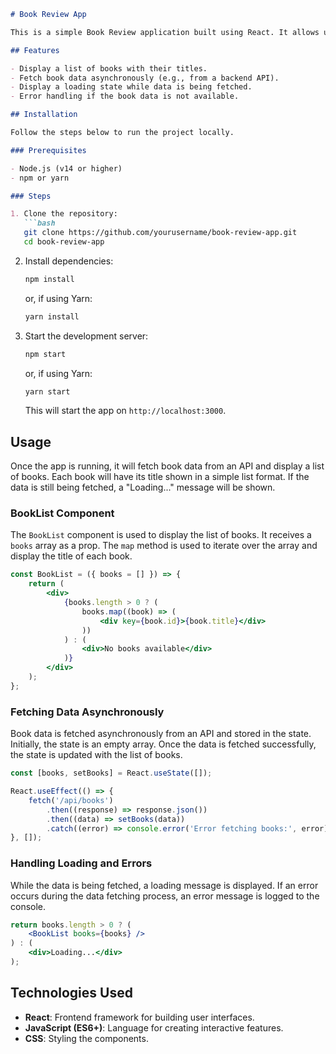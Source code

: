 

```markdown
# Book Review App

This is a simple Book Review application built using React. It allows users to display a list of books and their reviews. The app fetches data from an API and handles asynchronous loading of book data.

## Features

- Display a list of books with their titles.
- Fetch book data asynchronously (e.g., from a backend API).
- Display a loading state while data is being fetched.
- Error handling if the book data is not available.

## Installation

Follow the steps below to run the project locally.

### Prerequisites

- Node.js (v14 or higher)
- npm or yarn

### Steps

1. Clone the repository:
   ```bash
   git clone https://github.com/yourusername/book-review-app.git
   cd book-review-app
   ```

2. Install dependencies:
   ```bash
   npm install
   ```
   or, if using Yarn:
   ```bash
   yarn install
   ```

3. Start the development server:
   ```bash
   npm start
   ```
   or, if using Yarn:
   ```bash
   yarn start
   ```

   This will start the app on `http://localhost:3000`.

## Usage

Once the app is running, it will fetch book data from an API and display a list of books. Each book will have its title shown in a simple list format. If the data is still being fetched, a "Loading..." message will be shown.

### BookList Component

The `BookList` component is used to display the list of books. It receives a `books` array as a prop. The `map` method is used to iterate over the array and display the title of each book.

```jsx
const BookList = ({ books = [] }) => {
    return (
        <div>
            {books.length > 0 ? (
                books.map((book) => (
                    <div key={book.id}>{book.title}</div>
                ))
            ) : (
                <div>No books available</div>
            )}
        </div>
    );
};
```

### Fetching Data Asynchronously

Book data is fetched asynchronously from an API and stored in the state. Initially, the state is an empty array. Once the data is fetched successfully, the state is updated with the list of books.

```jsx
const [books, setBooks] = React.useState([]);

React.useEffect(() => {
    fetch('/api/books')
        .then((response) => response.json())
        .then((data) => setBooks(data))
        .catch((error) => console.error('Error fetching books:', error));
}, []);
```

### Handling Loading and Errors

While the data is being fetched, a loading message is displayed. If an error occurs during the data fetching process, an error message is logged to the console.

```jsx
return books.length > 0 ? (
    <BookList books={books} />
) : (
    <div>Loading...</div>
);
```

## Technologies Used

- **React**: Frontend framework for building user interfaces.
- **JavaScript (ES6+)**: Language for creating interactive features.
- **CSS**: Styling the components.


